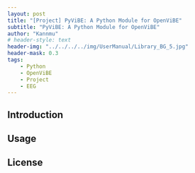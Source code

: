 ```yaml
---
layout: post
title: "[Project] PyViBE: A Python Module for OpenViBE"
subtitle: "PyViBE: A Python Module for OpenViBE"
author: "Kannmu"
# header-style: text
header-img: "../../../../img/UserManual/Library_BG_5.jpg"
header-mask: 0.3
tags:
    - Python
    - OpenViBE
    - Project
    - EEG
---
```


## Introduction

## Usage

## License
